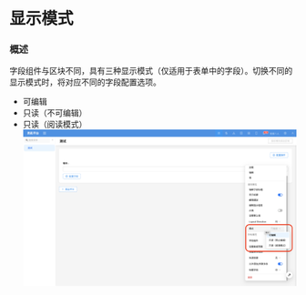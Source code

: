 # 显示模式

### 概述

字段组件与区块不同，具有三种显示模式（仅适用于表单中的字段）。切换不同的显示模式时，将对应不同的字段配置选项。

- 可编辑
- 只读（不可编辑）
- 只读（阅读模式）
![](../../../../../../public/pattern1.png)
